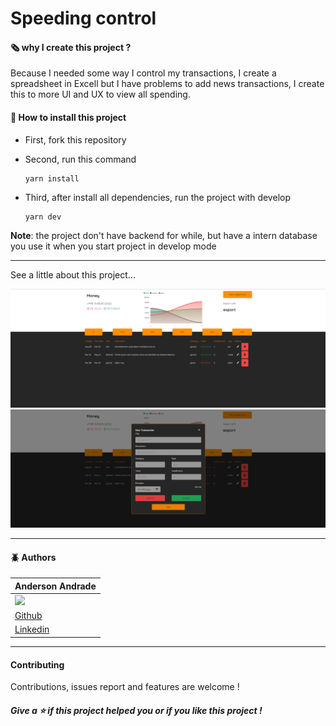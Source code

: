 # Speeding control

#### 🗞️ why I create this project ?

Because I needed some way I control my transactions, I create a spreadsheet in Excell but I have problems to add news transactions, I create this to more UI and UX to view all spending.

#### 🚀 How to install this project

- First, fork this repository

- Second, run this command

  ```bash
  yarn install
  ```

- Third, after install all dependencies, run the project with develop 

  ```
  yarn dev
  ```

**Note**: the project don't have backend for while, but have a intern database you use it when you start project in develop mode

---

See a little about this project...

<img src="https://raw.githubusercontent.com/AndersonAndrad/project-speending-controll-nextjs/main/images/main.png">

<img src="https://raw.githubusercontent.com/AndersonAndrad/project-speending-controll-nextjs/main/images/new-transaction.png">

-----

#### 🪲 Authors

| Anderson Andrade                                             |
| ------------------------------------------------------------ |
| <img src="https://avatars0.githubusercontent.com/u/31743641?s=400&u=b6d9e1c428279846440325b0fae90f4b9c4d1d98&v=4" width="110"> |
| <a href="https://github.com/AndersonAndrad">Github</a>       |
| <a href="https://www.linkedin.com/in/AndersonAndrad/">Linkedin</a> |

----

#### Contributing

Contributions, issues report and features are welcome !

##### Give a ⭐ if this project helped you or if you like this project !
